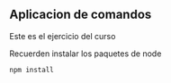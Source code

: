 ## Aplicacion de comandos

Este es el ejercicio del curso

Recuerden instalar los paquetes de node

`````
npm install
`````